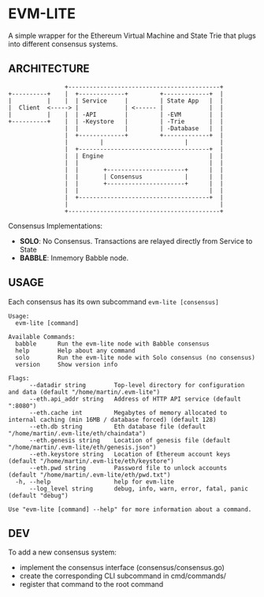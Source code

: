 # EVM-LITE
A simple wrapper for the Ethereum Virtual Machine and State Trie that plugs into 
different consensus systems.

## ARCHITECTURE

```
                +-------------------------------------------+
+----------+    |  +-------------+         +-------------+  |       
|          |    |  | Service     |         | State App   |  |
|  Client  <-----> |             | <------ |             |  |
|          |    |  | -API        |         | -EVM        |  |
+----------+    |  | -Keystore   |         | -Trie       |  |
                |  |             |         | -Database   |  |
                |  +-------------+         +-------------+  |
                |         |                       |         |
                |  +-------------------------------------+  |
                |  | Engine                              |  |
                |  |                                     |  | 
                |  |       +----------------------+      |  |
                |  |       | Consensus            |      |  |
                |  |       +----------------------+      |  |
                |  |                                     |  |
                |  +-------------------------------------+  |
                |                                           | 
                +-------------------------------------------+

```

Consensus Implementations:

- **SOLO**: No Consensus. Transactions are relayed directly from Service to 
            State
- **BABBLE**: Inmemory Babble node.

## USAGE

Each consensus has its own subcommand `evm-lite [consensus]`

```
Usage:
  evm-lite [command]

Available Commands:
  babble      Run the evm-lite node with Babble consensus
  help        Help about any command
  solo        Run the evm-lite node with Solo consensus (no consensus)
  version     Show version info

Flags:
      --datadir string        Top-level directory for configuration and data (default "/home/martin/.evm-lite")
      --eth.api_addr string   Address of HTTP API service (default ":8080")
      --eth.cache int         Megabytes of memory allocated to internal caching (min 16MB / database forced) (default 128)
      --eth.db string         Eth database file (default "/home/martin/.evm-lite/eth/chaindata")
      --eth.genesis string    Location of genesis file (default "/home/martin/.evm-lite/eth/genesis.json")
      --eth.keystore string   Location of Ethereum account keys (default "/home/martin/.evm-lite/eth/keystore")
      --eth.pwd string        Password file to unlock accounts (default "/home/martin/.evm-lite/eth/pwd.txt")
  -h, --help                  help for evm-lite
      --log_level string      debug, info, warn, error, fatal, panic (default "debug")

Use "evm-lite [command] --help" for more information about a command.

```

## DEV

To add a new consensus system:

- implement the consensus interface (consensus/consensus.go)
- create the corresponding CLI subcommand in cmd/commands/
- register that command to the root command

